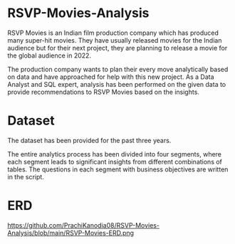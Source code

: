 # RSVP-Movies-Analysis
RSVP Movies is an Indian film production company which has produced many super-hit movies. They have usually released movies for the Indian audience but for their next project, they are planning to release a movie for the global audience in 2022.

The production company wants to plan their every move analytically based on data and have approached for help with this new project. As a Data Analyst and SQL expert, analysis has been performed on the given data to provide recommendations to RSVP Movies based on the insights. 


# Dataset
The dataset has been provided for the past three years.

The entire analytics process has been divided into four segments, where each segment leads to significant insights from different combinations of tables. The questions in each segment with business objectives are written in the script.

# ERD
https://github.com/PrachiKanodia08/RSVP-Movies-Analysis/blob/main/RSVP-Movies-ERD.png
